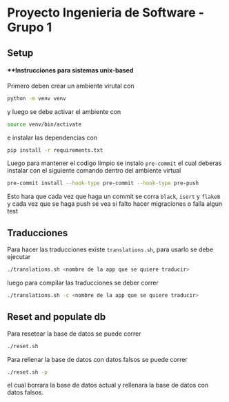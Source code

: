 # Proyecto Ingenieria de Software - Grupo 1 

## Setup
#### \*\*Instrucciones para sistemas unix-based
Primero deben crear un ambiente virutal  con

```bash
python -m venv venv
```

y luego se debe activar el ambiente con

```bash
source venv/bin/activate
```

e instalar las dependencias con

```bash
pip install -r requirements.txt
```

Luego para mantener el codigo limpio se instalo `pre-commit` el cual deberas 
instalar con el siguiente comando dentro del ambiente virtual

```bash
pre-commit install --hook-type pre-commit --hook-type pre-push
```

Esto hara que cada vez que haga un commit se corra `black`, `isort` y `flake8` y
cada vez que se haga push se vea si falto hacer migraciones o falla algun test

## Traducciones
Para hacer las traducciones existe `translations.sh`, para usarlo se debe ejecutar

```bash
./translations.sh <nombre de la app que se quiere traducir>
```

luego para compilar las traducciones se deber correr

```bash
./translations.sh -c <nombre de la app que se quiere traducir>
```

## Reset and populate db
Para resetear la base de datos se puede correr

```bash
./reset.sh
```

Para rellenar la base de datos con datos falsos se puede correr

```bash
./reset.sh -p
```

el cual borrara la base de datos actual y rellenara la base de datos con datos falsos.
